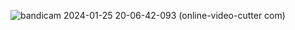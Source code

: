 ![bandicam 2024-01-25 20-06-42-093 (online-video-cutter com)](https://github.com/HassaanAhmed60211/simple-calculator-html-css-js/assets/106430586/3e0589ee-4db8-42d0-8ede-7cfd0db1362f)
